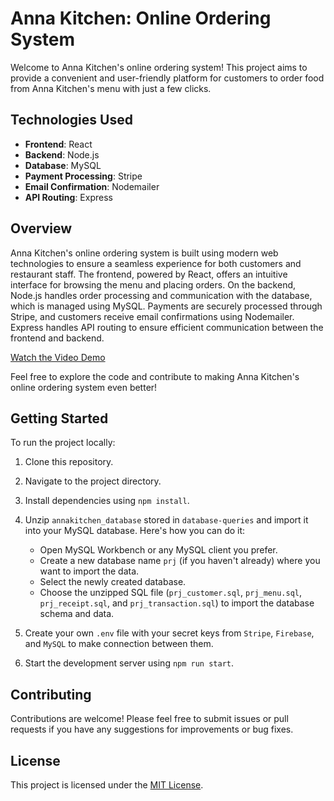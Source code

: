 # Anna Kitchen: Online Ordering System

Welcome to Anna Kitchen's online ordering system! This project aims to provide a convenient and user-friendly platform for customers to order food from Anna Kitchen's menu with just a few clicks.

## Technologies Used

- **Frontend**: React
- **Backend**: Node.js
- **Database**: MySQL
- **Payment Processing**: Stripe
- **Email Confirmation**: Nodemailer
- **API Routing**: Express

## Overview

Anna Kitchen's online ordering system is built using modern web technologies to ensure a seamless experience for both customers and restaurant staff. The frontend, powered by React, offers an intuitive interface for browsing the menu and placing orders. On the backend, Node.js handles order processing and communication with the database, which is managed using MySQL. Payments are securely processed through Stripe, and customers receive email confirmations using Nodemailer. Express handles API routing to ensure efficient communication between the frontend and backend.

[Watch the Video Demo](https://www.youtube.com/watch?v=bFU27RgiVy8&t=182s)

Feel free to explore the code and contribute to making Anna Kitchen's online ordering system even better!

## Getting Started

To run the project locally:

1. Clone this repository.
2. Navigate to the project directory.
3. Install dependencies using `npm install`.
4. Unzip `annakitchen_database` stored in `database-queries` and import it into your MySQL database. Here's how you can do it:
   - Open MySQL Workbench or any MySQL client you prefer.
   - Create a new database name `prj` (if you haven't already) where you want to import the data.
   - Select the newly created database.
   - Choose the unzipped SQL file (`prj_customer.sql`, `prj_menu.sql`, `prj_receipt.sql`, and `prj_transaction.sql`) to  import the database schema and data.


5. Create your own `.env` file with your secret keys from `Stripe`, `Firebase`, and `MySQL` to make connection between them.
6. Start the development server using `npm run start`.

## Contributing

Contributions are welcome! Please feel free to submit issues or pull requests if you have any suggestions for improvements or bug fixes.

## License

This project is licensed under the [MIT License](LICENSE).
